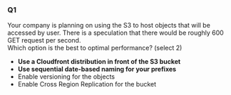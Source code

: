 ### Q1
Your company is planning on using the S3 to host objects that will be accessed by user. There is a speculation that there would be roughly 600 GET request per second.  
Which option is the best to optimal performance? (select 2)
* **Use a Cloudfront distribution in front of the S3 bucket**
* **Use sequential date-based naming for your prefixes**
* Enable versioning for the objects
* Enable Cross Region Replication for the bucket
